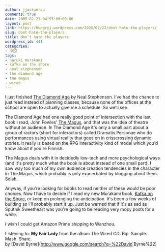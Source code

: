 ```yaml
---
author: jjackunrau
comments: true
date: 2005-02-23 04:55:00+00:00
layout: post
link: https://hungryj.wordpress.com/2005/02/22/dont-hate-the-players/
slug: dont-hate-the-players
title: don't hate the players
wordpress_id: 441
categories:
- 中国
tags:
- haruki murakami
- kafka on the shore
- neal stephenson
- the diamond age
- the magus
- wired
---
```


I just finished [The Diamond Age](http://www.amazon.com/exec/obidos/ASIN/0553380966/qid=1109133872/sr=2-1/ref=pd_bbs_b_2_1/103-7085229-0639062) by Neal Stephenson.  I've had the chance to just read instead of planning classes, because none of the offices at the school are open to actually give me a schedule.  So we'll see.  
  
The Diamond Age had one really good point of intersection with the last book I read, John Fowles' [The Magus](http://www.amazon.com/exec/obidos/tg/detail/-/0440351626/qid=1109133805/sr=8-1/ref=sr_8_xs_ap_i1_xgl14/103-7085229-0639062?v=glance&s=books&n=507846), and that was the idea of theatre without an audience.  In The Diamond Age it's only a small part about a group of ractors (short for interactors) called Dramatis Personae who do performances using virtual reality that goes on in crisscrossing dynamic stories.  It really is based on the RPG interactivity kind of model which you'd know about if you're Finnish.  
  
The Magus deals with it in decidedly low-tech and more psychological ways (and it's pretty much what the book is about instead of one small part).  I saw way too much of my own audience creation tendencies in the character in The Magus, which probably is only exacerbated by blogging about them.  Selah.  
  
Anyway, if you're looking for books to read neither of these would be poor choices.  Now I have to decide if I read my new Murakami book, [Kafka on the Shore](http://www.amazon.com/exec/obidos/ASIN/1400043662/qid=1109134426/sr=2-1/ref=pd_bbs_b_2_1/103-7085229-0639062), or keep on prolonging the anticipation.  It's been a few weeks of building so I'll probably start it up.  Just be warned that if it's as sad as Sputnik Sweetheart was you're going to be reading very mopy posts for a while.  
  
I wish I could get Amazon Prime shipping to Wanzhou.  
  
Listening to: **My Fair Lady** from the album The Wired CD: Rip. Sample. Mash. Share.   
by [David Byrne](http://www.google.com/search?q=%22David Byrne%22)
